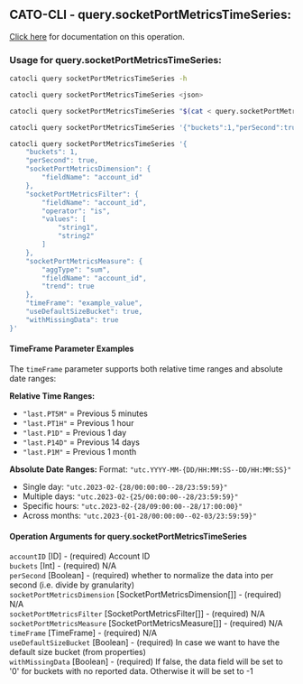 
## CATO-CLI - query.socketPortMetricsTimeSeries:
[Click here](https://api.catonetworks.com/documentation/#query-query.socketPortMetricsTimeSeries) for documentation on this operation.

### Usage for query.socketPortMetricsTimeSeries:

```bash
catocli query socketPortMetricsTimeSeries -h

catocli query socketPortMetricsTimeSeries <json>

catocli query socketPortMetricsTimeSeries "$(cat < query.socketPortMetricsTimeSeries.json)"

catocli query socketPortMetricsTimeSeries '{"buckets":1,"perSecond":true,"socketPortMetricsDimension":{"fieldName":"account_id"},"socketPortMetricsFilter":{"fieldName":"account_id","operator":"is","values":["string1","string2"]},"socketPortMetricsMeasure":{"aggType":"sum","fieldName":"account_id","trend":true},"timeFrame":"example_value","useDefaultSizeBucket":true,"withMissingData":true}'

catocli query socketPortMetricsTimeSeries '{
    "buckets": 1,
    "perSecond": true,
    "socketPortMetricsDimension": {
        "fieldName": "account_id"
    },
    "socketPortMetricsFilter": {
        "fieldName": "account_id",
        "operator": "is",
        "values": [
            "string1",
            "string2"
        ]
    },
    "socketPortMetricsMeasure": {
        "aggType": "sum",
        "fieldName": "account_id",
        "trend": true
    },
    "timeFrame": "example_value",
    "useDefaultSizeBucket": true,
    "withMissingData": true
}'
```


#### TimeFrame Parameter Examples

The `timeFrame` parameter supports both relative time ranges and absolute date ranges:

**Relative Time Ranges:**
- `"last.PT5M"` = Previous 5 minutes
- `"last.PT1H"` = Previous 1 hour  
- `"last.P1D"` = Previous 1 day
- `"last.P14D"` = Previous 14 days
- `"last.P1M"` = Previous 1 month

**Absolute Date Ranges:**
Format: `"utc.YYYY-MM-{DD/HH:MM:SS--DD/HH:MM:SS}"`

- Single day: `"utc.2023-02-{28/00:00:00--28/23:59:59}"`
- Multiple days: `"utc.2023-02-{25/00:00:00--28/23:59:59}"`  
- Specific hours: `"utc.2023-02-{28/09:00:00--28/17:00:00}"`
- Across months: `"utc.2023-{01-28/00:00:00--02-03/23:59:59}"`


#### Operation Arguments for query.socketPortMetricsTimeSeries ####

`accountID` [ID] - (required) Account ID    
`buckets` [Int] - (required) N/A    
`perSecond` [Boolean] - (required) whether to normalize the data into per second (i.e. divide by granularity)    
`socketPortMetricsDimension` [SocketPortMetricsDimension[]] - (required) N/A    
`socketPortMetricsFilter` [SocketPortMetricsFilter[]] - (required) N/A    
`socketPortMetricsMeasure` [SocketPortMetricsMeasure[]] - (required) N/A    
`timeFrame` [TimeFrame] - (required) N/A    
`useDefaultSizeBucket` [Boolean] - (required) In case we want to have the default size bucket (from properties)    
`withMissingData` [Boolean] - (required) If false, the data field will be set to '0' for buckets with no reported data. Otherwise it will be set to -1    
